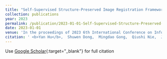 ```yaml
---
title: "Self-Supervised Structure-Preserved Image Registration Framework for Multimodal Retinal Images"
collection: publications
year: 2023
permalink: /publication/2023-01-01-Self-Supervised-Structure-Preserved-Image-Registration-Framework-for-Multimodal-Retinal-Images
date: 2023-01-01
venue: 'In the proceedings of 2023 6th International Conference on Information Communication and Signal Processing (ICICSP)'
citation: ' <b>Yan Hu</b>,  Shuwen Dong,  Mingdao Gong,  Qiushi Nie,  Jiang Liu, &quot;Self-Supervised Structure-Preserved Image Registration Framework for Multimodal Retinal Images.&quot; In the proceedings of 2023 6th International Conference on Information Communication and Signal Processing (ICICSP), 2023.'
---
```

Use [Google Scholar](https://scholar.google.com/scholar?q=Self+Supervised+Structure+Preserved+Image+Registration+Framework+for+Multimodal+Retinal+Images){:target="_blank"} for full citation